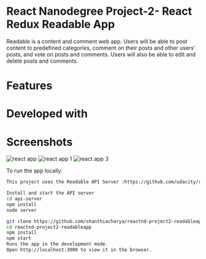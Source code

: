 # React Nanodegree Project-2- React Redux Readable App

 Readable is a content and comment web app. Users will be able to post content to predefined categories, comment on their posts and other users' posts, and vote on posts and comments. Users will also be able to edit and delete posts and comments.

# Features

# Developed with


# Screenshots

![react app](https://user-images.githubusercontent.com/11092669/35074397-84a637e8-fba2-11e7-96a1-ad13d091a794.png)
![react app 1](https://user-images.githubusercontent.com/11092669/35074510-2083f9d4-fba3-11e7-87bf-a6ed4bf25358.png)
![react app 3](https://user-images.githubusercontent.com/11092669/35074513-21f03418-fba3-11e7-876f-6c3694ccb3dd.png)

To run the app locally:

```bash
This project uses the Readable API Server :https://github.com/udacity/reactnd-project-readable-starter

Install and start the API server
cd api-server
npm install
node server

git clone https://github.com/shanthiacharya/reactnd-project2-readableapp.git
cd reactnd-project2-readableapp
npm install
npm start
Runs the app in the development mode.
Open http://localhost:3000 to view it in the browser.
